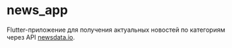 # news_app
Flutter-приложение для получения актуальных новостей по категориям через API [newsdata.io](https://newsdata.io/).
